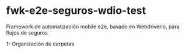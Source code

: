 # fwk-e2e-seguros-wdio-test
Framework de automatización mobile e2e, basado en Webdriverio, para flujos de seguros 

1- Organización de carpetas
